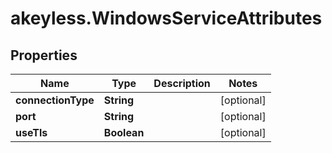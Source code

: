 # akeyless.WindowsServiceAttributes

## Properties

Name | Type | Description | Notes
------------ | ------------- | ------------- | -------------
**connectionType** | **String** |  | [optional] 
**port** | **String** |  | [optional] 
**useTls** | **Boolean** |  | [optional] 


